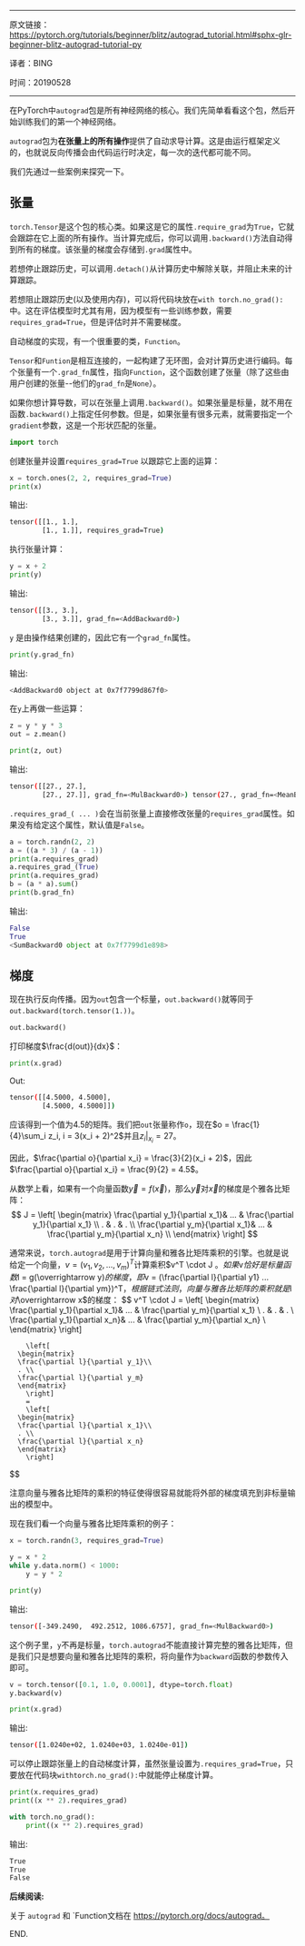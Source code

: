 ----

原文链接：https://pytorch.org/tutorials/beginner/blitz/autograd_tutorial.html#sphx-glr-beginner-blitz-autograd-tutorial-py

译者：BING

时间：20190528

-----

在PyTorch中`autograd`包是所有神经网络的核心。我们先简单看看这个包，然后开始训练我们的第一个神经网络。

`autograd`包为**在张量上的所有操作**提供了自动求导计算。这是由运行框架定义的，也就说反向传播会由代码运行时决定，每一次的迭代都可能不同。

我们先通过一些案例来探究一下。

## 张量

`torch.Tensor`是这个包的核心类。如果这是它的属性`.require_grad`为`True`，它就会跟踪在它上面的所有操作。当计算完成后，你可以调用`.backward()`方法自动得到所有的梯度。该张量的梯度会存储到`.grad`属性中。

若想停止跟踪历史，可以调用`.detach()`从计算历史中解除关联，并阻止未来的计算跟踪。

若想阻止跟踪历史(以及使用内存)，可以将代码块放在`with torch.no_grad():`中。这在评估模型时尤其有用，因为模型有一些训练参数，需要`requires_grad=True`，但是评估时并不需要梯度。

自动梯度的实现，有一个很重要的类，`Function`。

`Tensor`和`Funtion`是相互连接的，一起构建了无环图，会对计算历史进行编码。每个张量有一个`.grad_fn`属性，指向`Function`，这个函数创建了张量（除了这些由用户创建的张量--他们的`grad_fn`是`None`）。

如果你想计算导数，可以在张量上调用`.backward()`。如果张量是标量，就不用在函数`.backward()`上指定任何参数。但是，如果张量有很多元素，就需要指定一个`gradient`参数，这是一个形状匹配的张量。

```python
import torch
```

创建张量并设置`requires_grad=True` 以跟踪它上面的运算：

```python
x = torch.ones(2, 2, requires_grad=True)
print(x)
```

输出:

```bash
tensor([[1., 1.],
        [1., 1.]], requires_grad=True)
```

执行张量计算：

```python
y = x + 2
print(y)
```

输出:

```bash
tensor([[3., 3.],
        [3., 3.]], grad_fn=<AddBackward0>)
```

`y` 是由操作结果创建的，因此它有一个`grad_fn`属性。

```python
print(y.grad_fn)
```

输出:

```bash
<AddBackward0 object at 0x7f7799d867f0>
```

在`y`上再做一些运算：

```python
z = y * y * 3
out = z.mean()

print(z, out)
```

输出:

```bash
tensor([[27., 27.],
        [27., 27.]], grad_fn=<MulBackward0>) tensor(27., grad_fn=<MeanBackward0>)
```

`.requires_grad_( ... )`会在当前张量上直接修改张量的`requires_grad`属性。如果没有给定这个属性，默认值是`False`。

```python
a = torch.randn(2, 2)
a = ((a * 3) / (a - 1))
print(a.requires_grad)
a.requires_grad_(True)
print(a.requires_grad)
b = (a * a).sum()
print(b.grad_fn)
```

输出:

```python
False
True
<SumBackward0 object at 0x7f7799d1e898>
```

## 梯度

现在执行反向传播。因为`out`包含一个标量，`out.backward()`就等同于`out.backward(torch.tensor(1.))`。

```python
out.backward()
```

打印梯度$\frac{d(out)}{dx}$：

```python
print(x.grad)
```

Out:

```bash
tensor([[4.5000, 4.5000],
        [4.5000, 4.5000]])
```


应该得到一个值为4.5的矩阵。我们把`out`张量称作`o`，现在$o = \frac{1}{4}\sum_i z_i, i = 3(x_i + 2)^2$并且$z_i|_{x_i} = 27$。

因此，$\frac{\partial o}{\partial x_i} = \frac{3}{2}(x_i + 2)$，因此$\frac{\partial o}{\partial x_i} = \frac{9}{2} = 4.5$。

从数学上看，如果有一个向量函数$\overrightarrow y = f(\overrightarrow x)$，那么$\overrightarrow y$对$\overrightarrow x$的梯度是个雅各比矩阵：
$$
J = \left[
      \begin{matrix}
      \frac{\partial y_1}{\partial x_1}& ... & \frac{\partial y_1}{\partial x_1} \\
      . & . & . \\
      \frac{\partial y_m}{\partial x_1}& ... & \frac{\partial y_m}{\partial x_n} \\
      \end{matrix}
		\right]
$$


通常来说，`torch.autograd`是用于计算向量和雅各比矩阵乘积的引擎。也就是说给定一个向量，$v = (v_1, v_2, ..., v_m)^T$计算乘积$v^T \cdot J $。如果$v$恰好是标量函数$l = g(\overrightarrow y)$的梯度，即$v  = (\frac{\partial l}{\partial y1} ... \frac{\partial l}{\partial ym})^T$，根据链式法则，向量与雅各比矩阵的乘积就是$l$对$\overrightarrow x$的梯度：
$$
v^T \cdot J  = \left[
      \begin{matrix}
      \frac{\partial y_1}{\partial x_1}& ... & \frac{\partial y_m}{\partial x_1} \\
      . & . & . \\
      \frac{\partial y_1}{\partial x_n}& ... & \frac{\partial y_m}{\partial x_n} \\
      \end{matrix}
		\right] 
		
		\left[
      \begin{matrix}
      \frac{\partial l}{\partial y_1}\\
      . \\
      \frac{\partial l}{\partial y_m}
      \end{matrix}
		\right] 
		= 
		\left[
      \begin{matrix}
      \frac{\partial l}{\partial x_1}\\
      . \\
      \frac{\partial l}{\partial x_n}
      \end{matrix}
		\right] 
$$



注意向量与雅各比矩阵的乘积的特征使得很容易就能将外部的梯度填充到非标量输出的模型中。

现在我们看一个向量与雅各比矩阵乘积的例子：

```python
x = torch.randn(3, requires_grad=True)

y = x * 2
while y.data.norm() < 1000:
    y = y * 2

print(y)
```

输出:

```bash
tensor([-349.2490,  492.2512, 1086.6757], grad_fn=<MulBackward0>)
```

这个例子里，`y`不再是标量，`torch.autograd`不能直接计算完整的雅各比矩阵，但是我们只是想要向量和雅各比矩阵的乘积，将向量作为`backward`函数的参数传入即可。

```python
v = torch.tensor([0.1, 1.0, 0.0001], dtype=torch.float)
y.backward(v)

print(x.grad)
```

输出:

```bash
tensor([1.0240e+02, 1.0240e+03, 1.0240e-01])
```

可以停止跟踪张量上的自动梯度计算，虽然张量设置为`.requires_grad=True`，只要放在代码块`withtorch.no_grad():`中就能停止梯度计算。

```python
print(x.requires_grad)
print((x ** 2).requires_grad)

with torch.no_grad():
    print((x ** 2).requires_grad)
```

输出:

```bash
True
True
False
```

**后续阅读:**

关于 `autograd` 和 `Function文档在 https://pytorch.org/docs/autograd。

END.